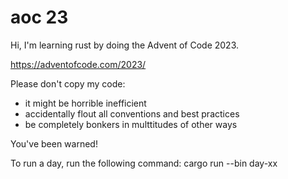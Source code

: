 # aoc 23
Hi, I'm learning rust by doing the Advent of Code 2023.

https://adventofcode.com/2023/

Please don't copy my code:
* it might be horrible inefficient
* accidentally flout all conventions and best practices
* be completely bonkers in multtitudes of other ways

You've been warned!

To run a day, run the following command:
cargo run --bin day-xx

